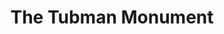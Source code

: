 ---
pid: MX177
title: The Tubman Monument
location_transcription: Park on 50th & Baltimore Avenue
zipcode: '19143'
outside_phl: 
neighborhood: University City
age: '67'
age_range: 60-69
instagram: 
image_file_name: MX_177.jpg
proposal_transcription: Harriet Tubman was the leading activist with the 'Underground
  Railroad', which liberated slaves. A monument dedicated to her is long overdue
topic: African Americans,Figure,History,Women
topic_summary: 0, 0, 0, 0
type: Other No Form
keywords_other: 
credit: Eugene Carrington
image_labels: 
twitter: 
facebook: 
permalink: "/monuments/mx177/"
layout: item-page
---